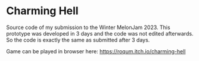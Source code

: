 # Charming Hell

Source code of my submission to the Winter MelonJam 2023. This prototype was developed in 3 days and the code was not edited afterwards. So the code is exactly the same as submitted after 3 days.

Game can be played in browser here: https://roqum.itch.io/charming-hell
